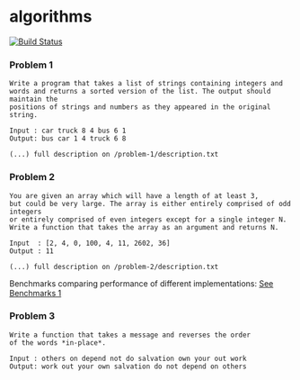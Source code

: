 # algorithms
[![Build Status](https://travis-ci.org/AndreiRegiani/algorithms.svg?branch=master)](https://travis-ci.org/AndreiRegiani/algorithms)

### Problem 1
```
Write a program that takes a list of strings containing integers and
words and returns a sorted version of the list. The output should maintain the
positions of strings and numbers as they appeared in the original string.

Input : car truck 8 4 bus 6 1
Output: bus car 1 4 truck 6 8

(...) full description on /problem-1/description.txt
```

### Problem 2
```
You are given an array which will have a length of at least 3,
but could be very large. The array is either entirely comprised of odd integers
or entirely comprised of even integers except for a single integer N.
Write a function that takes the array as an argument and returns N.

Input  : [2, 4, 0, 100, 4, 11, 2602, 36]
Output : 11

(...) full description on /problem-2/description.txt
```
Benchmarks comparing performance of different implementations: [See Benchmarks 1](https://github.com/Hackermen/python-experiments)

### Problem 3
```
Write a function that takes a message and reverses the order
of the words *in-place*.

Input : others on depend not do salvation own your out work
Output: work out your own salvation do not depend on others
```
